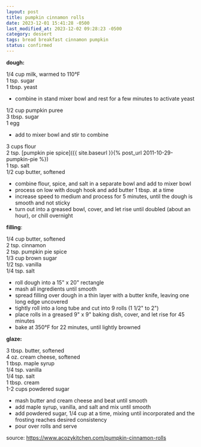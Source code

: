 ```yaml
---
layout: post
title: pumpkin cinnamon rolls
date: 2023-12-01 15:41:28 -0500
last_modified_at: 2023-12-02 09:28:23 -0500
category: dessert
tags: bread breakfast cinnamon pumpkin
status: confirmed
---
```


**dough:**

1/4 cup milk, warmed to 110°F  
1 tsp. sugar  
1 tbsp. yeast  
* combine in stand mixer bowl and rest for a few minutes to activate yeast

1/2 cup pumpkin puree  
3 tbsp. sugar  
1 egg  
* add to mixer bowl and stir to combine

3 cups flour  
2 tsp. [pumpkin pie spice]({{ site.baseurl }}{% post_url 2011-10-29-pumpkin-pie %})  
1 tsp. salt  
1/2 cup butter, softened  
* combine flour, spice, and salt in a separate bowl and add to mixer bowl
* process on low with dough hook and add butter 1 tbsp. at a time
* increase speed to medium and process for 5 minutes, until the dough is smooth and
  not sticky
* turn out into a greased bowl, cover, and let rise until doubled (about an hour),
  or chill overnight


**filling**:

1/4 cup butter, softened  
2 tsp. cinnamon  
2 tsp. pumpkin pie spice  
1/3 cup brown sugar  
1/2 tsp. vanilla  
1/4 tsp. salt  
* roll dough into a 15" x 20" rectangle
* mash all ingredients until smooth
* spread filling over dough in a thin layer with a butter knife, leaving one long
  edge uncovered
* tightly roll into a long tube and cut into 9 rolls (1 1/2" to 2")
* place rolls in a greased 9" x 9" baking dish, cover, and let rise for 45 minutes
* bake at 350°F for 22 minutes, until lightly browned

**glaze:**

3 tbsp. butter, softened  
4 oz. cream cheese, softened  
1 tbsp. maple syrup  
1/4 tsp. vanilla  
1/4 tsp. salt  
1 tbsp. cream  
1-2 cups powdered sugar  
* mash butter and cream cheese and beat until smooth
* add maple syrup, vanilla, and salt and mix until smooth
* add powdered sugar, 1/4 cup at a time, mixing until incorporated and the frosting
  reaches desired consistency
* pour over rolls and serve

source: <https://www.acozykitchen.com/pumpkin-cinnamon-rolls>
